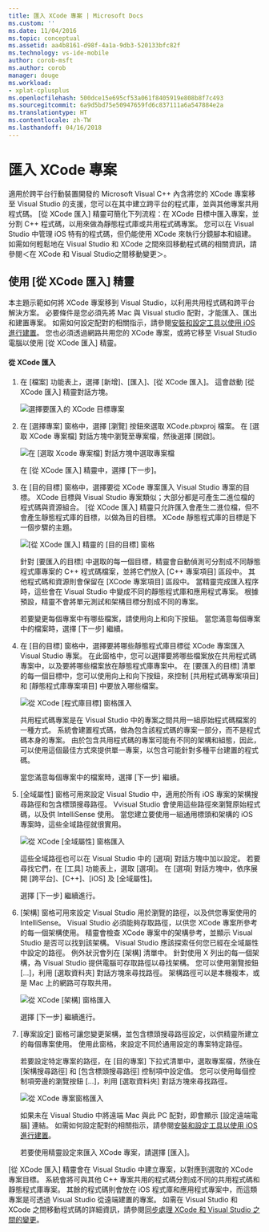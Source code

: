 ```yaml
---
title: 匯入 XCode 專案 | Microsoft Docs
ms.custom: ''
ms.date: 11/04/2016
ms.topic: conceptual
ms.assetid: aa4b8161-d98f-4a1a-9db3-520133bfc82f
ms.technology: vs-ide-mobile
author: corob-msft
ms.author: corob
manager: douge
ms.workload:
- xplat-cplusplus
ms.openlocfilehash: 500dce15e695cf53a061f8405919e808b8f7c493
ms.sourcegitcommit: 6a9d5bd75e50947659fd6c837111a6a547884e2a
ms.translationtype: HT
ms.contentlocale: zh-TW
ms.lasthandoff: 04/16/2018
---
```

# <a name="import-an-xcode-project"></a>匯入 XCode 專案
適用於跨平台行動裝置開發的 Microsoft Visual C++ 內含將您的 XCode 專案移至 Visual Studio 的支援，您可以在其中建立跨平台的程式庫，並與其他專案共用程式碼。 [從 XCode 匯入] 精靈可簡化下列流程：在 XCode 目標中匯入專案，並分割 C++ 程式碼，以用來做為靜態程式庫或共用程式碼專案。 您可以在 Visual Studio 中管理 iOS 特有的程式碼，但仍能使用 XCode 來執行分鏡腳本和組建。 如需如何輕鬆地在 Visual Studio 和 XCode 之間來回移動程式碼的相關資訊，請參閱＜在 XCode 和 Visual Studio之間移動變更＞。  
  
## <a name="using-the-import-from-xcode-wizard"></a>使用 [從 XCode 匯入] 精靈  
 本主題示範如何將 XCode 專案移到 Visual Studio，以利用共用程式碼和跨平台解決方案。 必要條件是您必須先將 Mac 與 Visual studio 配對，才能匯入、匯出和建置專案。 如需如何設定配對的相關指示，請參閱[安裝和設定工具以使用 iOS 進行建置](../cross-platform/install-and-configure-tools-to-build-using-ios.md)。 您也必須透過網路共用您的 XCode 專案，或將它移至 Visual Studio 電腦以使用 [從 XCode 匯入] 精靈。  
  
#### <a name="import-from-xcode"></a>從 XCode 匯入  
  
1.  在 [檔案] 功能表上，選擇 [新增]、[匯入]、[從 XCode 匯入]。 這會啟動 [從 XCode 匯入] 精靈對話方塊。  
  
     ![選擇要匯入的 XCode 目標專案](../cross-platform/media/cppmdd_u2_importxcode_choose.PNG "CPPMDD_U2_ImportXCode_Choose")  
  
2.  在 [選擇專案] 窗格中，選擇 [瀏覽] 按鈕來選取 XCode.pbxproj 檔案。 在 [選取 XCode 專案檔] 對話方塊中瀏覽至專案檔，然後選擇 [開啟]。  
  
     ![在 [選取 Xcode 專案檔] 對話方塊中選取專案檔](../cross-platform/media/cppmdd_u2_importxcode_browse.PNG "CPPMDD_U2_ImportXCode_Browse")  
  
     在 [從 XCode 匯入] 精靈中，選擇 [下一步]。  
  
3.  在 [目的目標] 窗格中，選擇要從 XCode 專案匯入 Visual Studio 專案的目標。 XCode 目標與 Visual Studio 專案類似；大部分都是可產生二進位檔的程式碼與資源組合。 [從 XCode 匯入] 精靈只允許匯入會產生二進位檔，但不會產生靜態程式庫的目標，以做為目的目標。 XCode 靜態程式庫的目標是下一個步驟的主題。  
  
     ![[從 XCode 匯入] 精靈的 [目的目標] 窗格](../cross-platform/media/cppmdd_u2_importxcode_destination.jpg "CPPMDD_U2_ImportXCode_Destination")  
  
     針對 [要匯入的目標] 中選取的每一個目標，精靈會自動偵測可分割成不同靜態程式庫專案的 C++ 程式碼檔案，並將它們放入 [C++ 專案項目] 區段中。 其他程式碼和資源則會保留在 [XCode 專案項目] 區段中。 當精靈完成匯入程序時，這些會在 Visual Studio 中變成不同的靜態程式庫和應用程式專案。 根據預設，精靈不會將單元測試和架構目標分割成不同的專案。  
  
     若要變更每個專案中有哪些檔案，請使用向上和向下按鈕。 當您滿意每個專案中的檔案時，選擇 [下一步] 繼續。  
  
4.  在 [目的目標] 窗格中，選擇要將哪些靜態程式庫目標從 XCode 專案匯入 Visual Studio 專案。 在此窗格中，您可以選擇要將哪些檔案放在共用程式碼專案中，以及要將哪些檔案放在靜態程式庫專案中。 在 [要匯入的目標] 清單的每一個目標中，您可以使用向上和向下按鈕，來控制 [共用程式碼專案項目] 和 [靜態程式庫專案項目] 中要放入哪些檔案。  
  
     ![從 XCode [程式庫目標] 窗格匯入](../cross-platform/media/cppmdd_u2_importxcode_library.jpg "CPPMDD_U2_ImportXCode_Library")  
  
     共用程式碼專案是在 Visual Studio 中的專案之間共用一組原始程式碼檔案的一種方式。 系統會建置程式碼，做為包含該程式碼的專案一部分，而不是程式碼本身的專案。 由於包含共用程式碼的專案可能有不同的架構和組態，因此，可以使用這個最佳方式來提供單一專案，以包含可能針對多種平台建置的程式碼。  
  
     當您滿意每個專案中的檔案時，選擇 [下一步] 繼續。  
  
5.  [全域屬性] 窗格可用來設定 Visual Studio 中，適用於所有 iOS 專案的架構搜尋路徑和包含標頭搜尋路徑。 Vvisual Studio 會使用這些路徑來瀏覽原始程式碼，以及供 IntelliSense 使用。 當您建立要使用一組通用標頭和架構的 iOS 專案時，這些全域路徑就很實用。  
  
     ![從 XCode [全域屬性] 窗格匯入](../cross-platform/media/cppmdd_u2_importxcode_global.jpg "CPPMDD_U2_ImportXCode_Global")  
  
     這些全域路徑也可以在 Visual Studio 中的 [選項] 對話方塊中加以設定。 若要尋找它們，在 [工具] 功能表上，選取 [選項]。 在 [選項] 對話方塊中，依序展開 [跨平台]、[C++]、[iOS] 及 [全域屬性]。  
  
     選擇 [下一步]  繼續進行。  
  
6.  [架構] 窗格可用來設定 Visual Studio 用於瀏覽的路徑，以及供您專案使用的 IntelliSense。 Visual Studio 必須能夠存取路徑，以供您 XCode 專案所參考的每一個架構使用。 精靈會檢查 XCode 專案中的架構參考，並顯示 Visual Studio 是否可以找到該架構。 Visual Studio 應該探索任何您已經在全域屬性中設定的路徑。 例外狀況會列在 [架構] 清單中。 針對使用 X 列出的每一個架構，為 Visual Studio 提供電腦可存取路徑以尋找架構。 您可以使用瀏覽按鈕 […]，利用 [選取資料夾] 對話方塊來尋找路徑。 架構路徑可以是本機複本，或是 Mac 上的網路可存取共用。  
  
     ![從 XCode [架構] 窗格匯入](../cross-platform/media/cppmdd_u2_importxcode_frameworks.jpg "CPPMDD_U2_ImportXCode_Frameworks")  
  
     選擇 [下一步]  繼續進行。  
  
7.  [專案設定] 窗格可讓您變更架構，並包含標頭搜尋路徑設定，以供精靈所建立的每個專案使用。 使用此窗格，來設定不同於通用設定的專案特定路徑。  
  
     若要設定特定專案的路徑，在 [目的專案] 下拉式清單中，選取專案檔，然後在 [架構搜尋路徑] 和 [包含標頭搜尋路徑] 控制項中設定值。 您可以使用每個控制項旁邊的瀏覽按鈕 […]，利用 [選取資料夾] 對話方塊來尋找路徑。  
  
     ![從 XCode 專案窗格匯入](../cross-platform/media/cppmdd_u2_importxcode_projects.jpg "CPPMDD_U2_ImportXCode_Projects")  
  
     如果未在 Visual Studio 中將遠端 Mac 與此 PC 配對，即會顯示 [設定遠端電腦] 連結。 如需如何設定配對的相關指示，請參閱[安裝和設定工具以使用 iOS 進行建置](../cross-platform/install-and-configure-tools-to-build-using-ios.md)。  
  
     若要使用精靈設定來匯入 XCode 專案，請選擇 [匯入]。  
  
 [從 XCode 匯入] 精靈會在 Visual Studio 中建立專案，以對應到選取的 XCode 專案目標。 系統會將可與其他 C++ 專案共用的程式碼分割成不同的共用程式碼和靜態程式庫專案。 其餘的程式碼則會放在 iOS 程式庫和應用程式專案中，而這類專案是可透過 Visual Studio 從遠端建置的專案。 如需在 Visual Studio 和 XCode 之間移動程式碼的詳細資訊，請參閱[同步處理 XCode 和 Visual Studio 之間的變更](../cross-platform/sync-changes-between-xcode-and-visual-studio.md)。